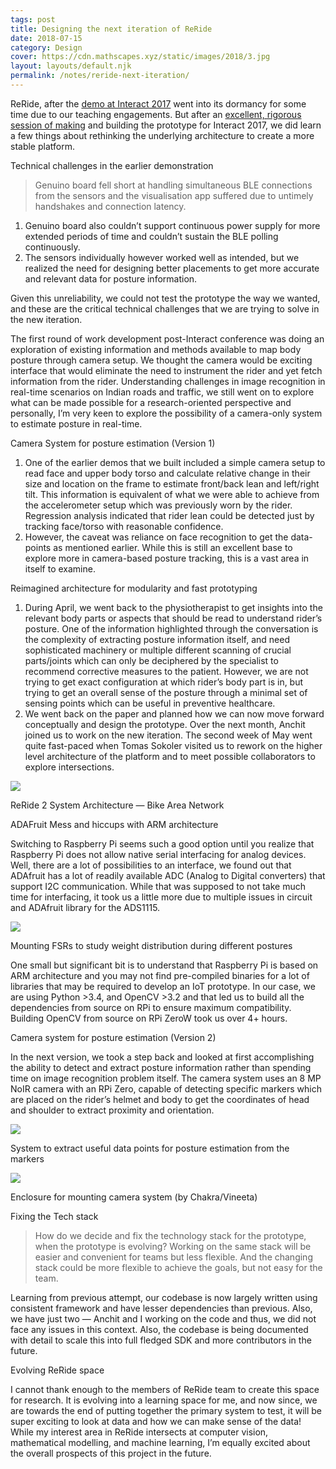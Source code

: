 ```yaml
---
tags: post
title: Designing the next iteration of ReRide
date: 2018-07-15
category: Design
cover: https://cdn.mathscapes.xyz/static/images/2018/3.jpg
layout: layouts/default.njk
permalink: /notes/reride-next-iteration/
--- 
```

ReRide, after the [demo at Interact 2017](../2017/post-interact.html) went into its dormancy for some time due to our teaching engagements. But after an [excellent, rigorous session of making](../2017/pre-interact.html) and building the prototype for Interact 2017, we did learn a few things about rethinking the underlying architecture to create a more stable platform.

Technical challenges in the earlier demonstration

> Genuino board fell short at handling simultaneous BLE connections from the sensors and the visualisation app suffered due to untimely handshakes and connection latency.

1.  Genuino board also couldn’t support continuous power supply for more extended periods of time and couldn’t sustain the BLE polling continuously.
2.  The sensors individually however worked well as intended, but we realized the need for designing better placements to get more accurate and relevant data for posture information.

Given this unreliability, we could not test the prototype the way we wanted, and these are the critical technical challenges that we are trying to solve in the new iteration.

The first round of work development post-Interact conference was doing an exploration of existing information and methods available to map body posture through camera setup. We thought the camera would be exciting interface that would eliminate the need to instrument the rider and yet fetch information from the rider. Understanding challenges in image recognition in real-time scenarios on Indian roads and traffic, we still went on to explore what can be made possible for a research-oriented perspective and personally, I’m very keen to explore the possibility of a camera-only system to estimate posture in real-time.

Camera System for posture estimation (Version 1)

1.  One of the earlier demos that we built included a simple camera setup to read face and upper body torso and calculate relative change in their size and location on the frame to estimate front/back lean and left/right tilt. This information is equivalent of what we were able to achieve from the accelerometer setup which was previously worn by the rider. Regression analysis indicated that rider lean could be detected just by tracking face/torso with reasonable confidence.
2.  However, the caveat was reliance on face recognition to get the data-points as mentioned earlier. While this is still an excellent base to explore more in camera-based posture tracking, this is a vast area in itself to examine.

Reimagined architecture for modularity and fast prototyping

1.  During April, we went back to the physiotherapist to get insights into the relevant body parts or aspects that should be read to understand rider’s posture. One of the information highlighted through the conversation is the complexity of extracting posture information itself, and need sophisticated machinery or multiple different scanning of crucial parts/joints which can only be deciphered by the specialist to recommend corrective measures to the patient. However, we are not trying to get exact configuration at which rider’s body part is in, but trying to get an overall sense of the posture through a minimal set of sensing points which can be useful in preventive healthcare.
2.  We went back on the paper and planned how we can now move forward conceptually and design the prototype. Over the next month, Anchit joined us to work on the new iteration. The second week of May went quite fast-paced when Tomas Sokoler visited us to rework on the higher level architecture of the platform and to meet possible collaborators to explore intersections.

<img src="https://cdn.mathscapes.xyz/static/images/2018/1.jpg"/>
<p class="caption">ReRide 2 System Architecture — Bike Area Network</p>

ADAFruit Mess and hiccups with ARM architecture

Switching to Raspberry Pi seems such a good option until you realize that Raspberry Pi does not allow native serial interfacing for analog devices. Well, there are a lot of possibilities to an interface, we found out that ADAfruit has a lot of readily available ADC (Analog to Digital converters) that support I2C communication. While that was supposed to not take much time for interfacing, it took us a little more due to multiple issues in circuit and ADAfruit library for the ADS1115.

<img src="https://cdn.mathscapes.xyz/static/images/2018/2.jpeg"/>

<p class="caption">Mounting FSRs to study weight distribution during different postures</p>

One small but significant bit is to understand that Raspberry Pi is based on ARM architecture and you may not find pre-compiled binaries for a lot of libraries that may be required to develop an IoT prototype. In our case, we are using Python >3.4, and OpenCV >3.2 and that led us to build all the dependencies from source on RPi to ensure maximum compatibility. Building OpenCV from source on RPi ZeroW took us over 4+ hours.

Camera system for posture estimation (Version 2)

In the next version, we took a step back and looked at first accomplishing the ability to detect and extract posture information rather than spending time on image recognition problem itself. The camera system uses an 8 MP NoIR camera with an RPi Zero, capable of detecting specific markers which are placed on the rider’s helmet and body to get the coordinates of head and shoulder to extract proximity and orientation.

<img src="https://cdn.mathscapes.xyz/static/images/2018/4.jpg"/>

<p class="caption">System to extract useful data points for posture estimation from the markers</p>

<img src="https://cdn.mathscapes.xyz/static/images/2018/3.jpeg"/>

<p class="caption">Enclosure for mounting camera system (by Chakra/Vineeta)</p>

Fixing the Tech stack

> How do we decide and fix the technology stack for the prototype, when the prototype is evolving? Working on the same stack will be easier and convenient for teams but less flexible. And the changing stack could be more flexible to achieve the goals, but not easy for the team.

Learning from previous attempt, our codebase is now largely written using consistent framework and have lesser dependencies than previous. Also, we have just two — Anchit and I working on the code and thus, we did not face any issues in this context. Also, the codebase is being documented with detail to scale this into full fledged SDK and more contributors in the future.

Evolving ReRide space

I cannot thank enough to the members of ReRide team to create this space for research. It is evolving into a learning space for me, and now since, we are towards the end of putting together the primary system to test, it will be super exciting to look at data and how we can make sense of the data! While my interest area in ReRide intersects at computer vision, mathematical modelling, and machine learning, I’m equally excited about the overall prospects of this project in the future.